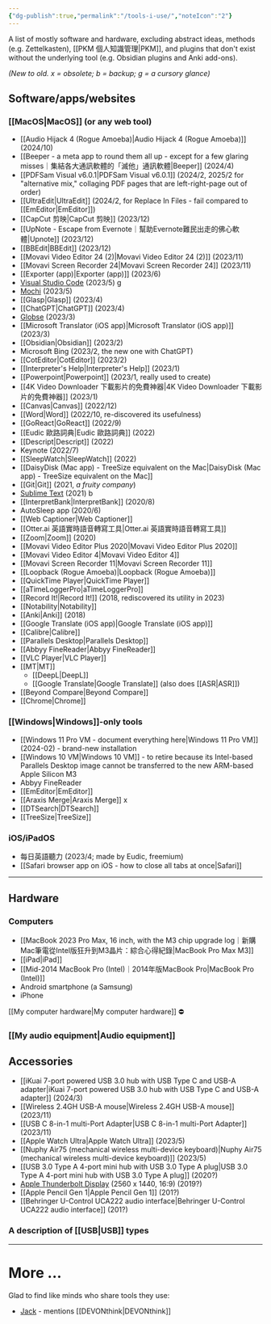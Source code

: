 ```yaml
---
{"dg-publish":true,"permalink":"/tools-i-use/","noteIcon":"2"}
---
```


A list of mostly software and hardware, excluding abstract ideas, methods (e.g. Zettelkasten), [[PKM 個人知識管理\|PKM]], and plugins that don't exist without the underlying tool (e.g. Obsidian plugins and Anki add-ons).

*(New to old. x = obsolete; b = backup; g = a cursory glance)*
## Software/apps/websites

### [[MacOS\|MacOS]] (or any web tool)
- [[Audio Hijack 4 (Rogue Amoeba)\|Audio Hijack 4 (Rogue Amoeba)]] (2024/10)
- [[Beeper - a meta app to round them all up - except for a few glaring misses｜集結各大通訊軟體的「滅他」通訊軟體\|Beeper]] (2024/4)
- [[PDFSam Visual v6.0.1\|PDFSam Visual v6.0.1]] (2024/2, 2025/2 for "alternative mix," collaging PDF pages that are left-right-page out of order)
- [[UltraEdit\|UltraEdit]] (2024/2, for Replace In Files - fail compared to [[EmEditor\|EmEditor]])
- [[CapCut 剪映\|CapCut 剪映]] (2023/12)
- [[UpNote - Escape from Evernote｜幫助Evernote難民出走的佛心軟體\|Upnote]] (2023/12)
- [[BBEdit\|BBEdit]] (2023/12)
- [[Movavi Video Editor 24 (2)\|Movavi Video Editor 24 (2)]] (2023/11)
- [[Movavi Screen Recorder 24\|Movavi Screen Recorder 24]] (2023/11)
- [[Exporter (app)\|Exporter (app)]] (2023/6)
- [Visual Studio Code](https://code.visualstudio.com/) (2023/5) g
- [Mochi](https://mochi.cards/) (2023/5)
- [[Glasp\|Glasp]] (2023/4)
- [[ChatGPT\|ChatGPT]] (2023/4)
- [Globse](https://glosbe.com/zh/en/%E8%90%BD%E6%B1%A4%E9%B8%A1) (2023/3)
- [[Microsoft Translator (iOS app)\|Microsoft Translator (iOS app)]] (2023/3)
- [[Obsidian\|Obsidian]] (2023/2)
- Microsoft Bing (2023/2, the new one with ChatGPT)
- [[CotEditor\|CotEditor]] (2023/2)
- [[Interpreter's Help\|Interpreter's Help]] (2023/1)
- [[Powerpoint\|Powerpoint]] (2023/1, really used to create)
- [[4K Video Downloader 下載影片的免費神器\|4K Video Downloader 下載影片的免費神器]] (2023/1)
- [[Canvas\|Canvas]] (2022/12)
- [[Word\|Word]] (2022/10, re-discovered its usefulness)
- [[GoReact\|GoReact]] (2022/9)
- [[Eudic 歐路詞典\|Eudic 歐路詞典]] (2022)
- [[Descript\|Descript]] (2022)
- Keynote (2022/7)
- [[SleepWatch\|SleepWatch]] (2022)
- [[DaisyDisk (Mac app) - TreeSize equivalent on the Mac\|DaisyDisk (Mac app) - TreeSize equivalent on the Mac]]
- [[Git\|Git]] (2021, *a fruity company*) 
- [Sublime Text](https://www.sublimetext.com/) (2021) b
- [[InterpretBank\|InterpretBank]] (2020/8)
- AutoSleep app (2020/6)
- [[Web Captioner\|Web Captioner]]
- [[Otter.ai 英語實時語音轉寫工具\|Otter.ai 英語實時語音轉寫工具]]
- [[Zoom\|Zoom]] (2020)
- [[Movavi Video Editor Plus 2020\|Movavi Video Editor Plus 2020]]
- [[Movavi Video Editor 4\|Movavi Video Editor 4]]
- [[Movavi Screen Recorder 11\|Movavi Screen Recorder 11]]
- [[Loopback (Rogue Amoeba)\|Loopback (Rogue Amoeba)]]
- [[QuickTime Player\|QuickTime Player]]
- [[aTimeLoggerPro\|aTimeLoggerPro]]
- [[Record It!\|Record It!]] (2018, rediscovered its utility in 2023)
- [[Notability\|Notability]]
- [[Anki\|Anki]] (2018)
- [[Google Translate (iOS app)\|Google Translate (iOS app)]]
- [[Calibre\|Calibre]]
- [[Parallels Desktop\|Parallels Desktop]]
- [[Abbyy FineReader\|Abbyy FineReader]]
- [[VLC Player\|VLC Player]]
- [[MT\|MT]]
	- [[DeepL\|DeepL]]
	- [[Google Translate\|Google Translate]] (also does [[ASR\|ASR]])
- [[Beyond Compare\|Beyond Compare]]
- [[Chrome\|Chrome]]

### [[Windows\|Windows]]-only tools
- [[Windows 11 Pro VM - document everything here\|Windows 11 Pro VM]] (2024-02) - brand-new installation
- [[Windows 10 VM\|Windows 10 VM]] - to retire because its Intel-based Parallels Desktop image cannot be transferred to the new ARM-based Apple Silicon M3
- Abbyy FineReader
- [[EmEditor\|EmEditor]]
- [[Araxis Merge\|Araxis Merge]] x
- [[DTSearch\|DTSearch]]
- [[TreeSize\|TreeSize]]
### iOS/iPadOS
- 每日英語聽力 (2023/4; made by Eudic, freemium)
- [[Safari browser app on iOS - how to close all tabs at once\|Safari]]

---
## Hardware

### Computers
- [[MacBook 2023 Pro Max, 16 inch, with the M3 chip upgrade log｜新購Mac筆電從Intel版狂升到M3晶片：綜合心得紀錄\|MacBook Pro Max M3]]
- [[iPad\|iPad]]
- [[Mid-2014 MacBook Pro (Intel)｜2014年版MacBook Pro\|MacBook Pro (Intel)]]
- Android smartphone (a Samsung)
- iPhone

[[My computer hardware\|My computer hardware]] ⛔️
### [[My audio equipment\|Audio equipment]] 

## Accessories
- [[iKuai 7-port powered USB 3.0 hub with USB Type C and USB-A adapter\|iKuai 7-port powered USB 3.0 hub with USB Type C and USB-A adapter]] (2024/3)
- [[Wireless 2.4GH USB-A mouse\|Wireless 2.4GH USB-A mouse]] (2023/11)
- [[USB C 8-in-1 multi-Port Adapter\|USB C 8-in-1 multi-Port Adapter]] (2023/11)
- [[Apple Watch Ultra\|Apple Watch Ultra]] (2023/5)
- [[Nuphy Air75 (mechanical wireless multi-device keyboard)\|Nuphy Air75 (mechanical wireless multi-device keyboard)]] (2023/5)
- [[USB 3.0 Type A 4-port mini hub with USB 3.0 Type A plug\|USB 3.0 Type A 4-port mini hub with USB 3.0 Type A plug]] (2020?)
- [Apple Thunderbolt Display](https://en.wikipedia.org/wiki/Apple_Thunderbolt_Display) (2560 x 1440, 16:9) (2019?)
- [[Apple Pencil Gen 1\|Apple Pencil Gen 1]] (201?)
- [[Behringer U-Control UCA222 audio interface\|Behringer U-Control UCA222 audio interface]] (201?)

### A description of [[USB\|USB]] types

---
# More ...

Glad to find like minds who share tools they use:

- [Jack](https://baty.net/uses) - mentions [[DEVONthink\|DEVONthink]]
